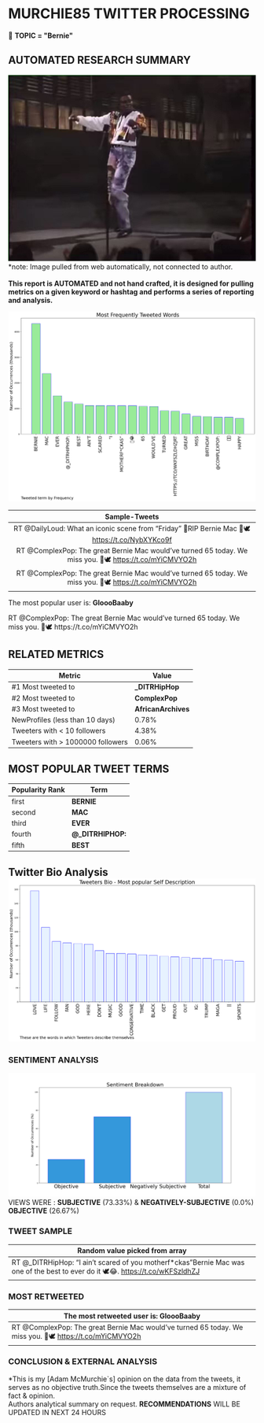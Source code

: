# MURCHIE85 TWITTER PROCESSING 
&#x1F34E; **TOPIC = "Bernie"**

## AUTOMATED RESEARCH SUMMARY

![image](assets/2022-10-06hashtagImage.png)*note: Image pulled from web automatically, not connected to author.
<br></br>
<b> This report is AUTOMATED and not hand crafted, it is designed for pulling metrics on a given keyword or hashtag and performs a series of reporting and analysis.</b>



![image](assets/2022-10-06TWEETS.png)



|                **Sample-Tweets**        |
| :-------------: |
| RT @DailyLoud: What an iconic scene from “Friday” 🤣RIP Bernie Mac 🙏🕊 https://t.co/NybXYKco9f |
| RT @ComplexPop: The great Bernie Mac would’ve turned 65 today. We miss you. 👑🕊 https://t.co/mYiCMVYO2h |
| RT @ComplexPop: The great Bernie Mac would’ve turned 65 today. We miss you. 👑🕊 https://t.co/mYiCMVYO2h |

The most popular user is: **GloooBaaby**
<div class="alert alert-block alert-danger"> RT @ComplexPop: The great Bernie Mac would’ve turned 65 today. We miss you. 👑🕊 https://t.co/mYiCMVYO2h</div>

## RELATED METRICS<br>
| Metric | Value |
| ------------- | ------------- |
| #1 Most tweeted to  | **_DITRHipHop** |
| #2 Most tweeted to  | **ComplexPop** |
| #3 Most tweeted to  | **AfricanArchives** |
| NewProfiles (less than 10 days) | 0.78%  |
| Tweeters with < 10 followers  | 4.38%|
| Tweeters with > 1000000 followers  | 0.06%  |



## MOST POPULAR TWEET TERMS 


| Popularity Rank  | Term |
| ------------- | ------------- |
| first  | **BERNIE**  |
| second  | **MAC**  |
| third  | **EVER** |
| fourth  | **@_DITRHIPHOP:**  |
| fifth  | **BEST**  |


## Twitter Bio Analysis![image](assets/2022-10-06BIO.png)
### SENTIMENT ANALYSIS
![image](assets/2022-10-06sentiment.png)
VIEWS WERE : **SUBJECTIVE**  (73.33%) & **NEGATIVELY-SUBJECTIVE** (0.0%) **OBJECTIVE** (26.67%)

### TWEET SAMPLE 
| Random value picked from array |
| ------------- |
|RT @_DITRHipHop: “I ain’t scared of you motherf*ckas”Bernie Mac was one of the best to ever do it 🕊️😂. https://t.co/wKFSzldhZJ |

### MOST RETWEETED 

| The most retweeted user is: **GloooBaaby**  |
| ------------- |
| RT @ComplexPop: The great Bernie Mac would’ve turned 65 today. We miss you. 👑🕊 https://t.co/mYiCMVYO2h |

### CONCLUSION & EXTERNAL ANALYSIS

*This is my [Adam McMurchie`s] opinion on the data from the tweets, it serves as no objective truth.Since the tweets themselves are a mixture of fact & opinion.<br>
Authors analytical summary on request.
**RECOMMENDATIONS** WILL BE UPDATED IN NEXT  24 HOURS <br>